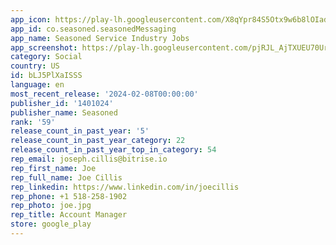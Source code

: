 ```yaml
---
app_icon: https://play-lh.googleusercontent.com/X8qYpr84S5Otx9w6b8lOIadlIK7rqfNHxGy-LtXgVbirejCzBXMscKaw_9vK8RdaGd8
app_id: co.seasoned.seasonedMessaging
app_name: Seasoned Service Industry Jobs
app_screenshot: https://play-lh.googleusercontent.com/pjRJL_AjTXUEU70UrvqSbgjSEo3ZxpLOW7ObCTdMfrnZJ1jm0sA62fDcFt8ZApHlteA
category: Social
country: US
id: bLJ5PlXaISSS
language: en
most_recent_release: '2024-02-08T00:00:00'
publisher_id: '1401024'
publisher_name: Seasoned
rank: '59'
release_count_in_past_year: '5'
release_count_in_past_year_category: 22
release_count_in_past_year_top_in_category: 54
rep_email: joseph.cillis@bitrise.io
rep_first_name: Joe
rep_full_name: Joe Cillis
rep_linkedin: https://www.linkedin.com/in/joecillis
rep_phone: +1 518-258-1902
rep_photo: joe.jpg
rep_title: Account Manager
store: google_play
---
```

